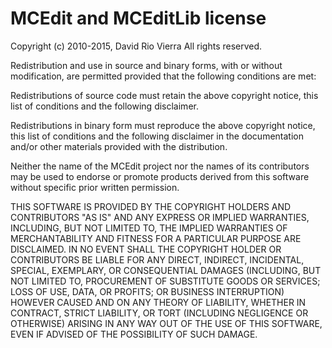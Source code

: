 # MCEdit and MCEditLib license

Copyright (c) 2010-2015, David Rio Vierra
All rights reserved.

Redistribution and use in source and binary forms, with or without modification, are permitted provided that the following conditions are met:

  Redistributions of source code must retain the above copyright notice, this list of conditions and the following disclaimer.

  Redistributions in binary form must reproduce the above copyright notice, this list of conditions and the following disclaimer in the documentation and/or other materials provided with the distribution.

  Neither the name of the MCEdit project nor the names of its contributors may be used to endorse or promote products derived from this software without specific prior written permission.

THIS SOFTWARE IS PROVIDED BY THE COPYRIGHT HOLDERS AND CONTRIBUTORS "AS IS" AND ANY EXPRESS OR IMPLIED WARRANTIES, INCLUDING, BUT NOT LIMITED TO, THE IMPLIED WARRANTIES OF MERCHANTABILITY AND FITNESS FOR A PARTICULAR PURPOSE ARE DISCLAIMED. IN NO EVENT SHALL THE COPYRIGHT HOLDER OR CONTRIBUTORS BE LIABLE FOR ANY DIRECT, INDIRECT, INCIDENTAL, SPECIAL, EXEMPLARY, OR CONSEQUENTIAL DAMAGES (INCLUDING, BUT NOT LIMITED TO, PROCUREMENT OF SUBSTITUTE GOODS OR SERVICES; LOSS OF USE, DATA, OR PROFITS; OR BUSINESS INTERRUPTION) HOWEVER CAUSED AND ON ANY THEORY OF LIABILITY, WHETHER IN CONTRACT, STRICT LIABILITY, OR TORT (INCLUDING NEGLIGENCE OR OTHERWISE) ARISING IN ANY WAY OUT OF THE USE OF THIS SOFTWARE, EVEN IF ADVISED OF THE POSSIBILITY OF SUCH DAMAGE.
